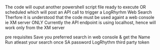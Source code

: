 The code will ouput another powershell script file ready to execute OR scheduled which will post an API call to trigger a LogRhyrhm Web Search Therfore it is understood that the code must be used againt a web console ie XM server ONLY Currently the API endpoint is using localhost, hence will work only from the XM server

pre requisites
Save you preferred search in web console & get the Name
Run atleast your search once
SA password
LogRhythm third party token
